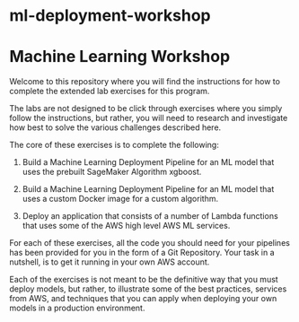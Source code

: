 # ml-deployment-workshop
# Machine Learning Workshop

Welcome to this repository where you will find the instructions for how to complete the extended lab exercises for this program.

The labs are not designed to be click through exercises where you simply follow the instructions, but rather, you will need to research and investigate how best to solve the various challenges described here.

The core of these exercises is to complete the following:

1. Build a Machine Learning Deployment Pipeline for an ML model that uses the prebuilt SageMaker Algorithm xgboost.

2. Build a Machine Learning Deployment Pipeline for an ML model that uses a custom Docker image for a custom algorithm.

3. Deploy an application that consists of a number of Lambda functions that uses some of the AWS high level AWS ML services.


For each of these exercises, all the code you should need for your pipelines has been provided for you in the form of a Git Repository. Your task in a nutshell, is to get it running in your own AWS account.

Each of the exercises is not meant to be the definitive way that you must deploy models, but rather, to illustrate some of the best practices, services from AWS, and techniques that you can apply when deploying your own models in a production environment.

